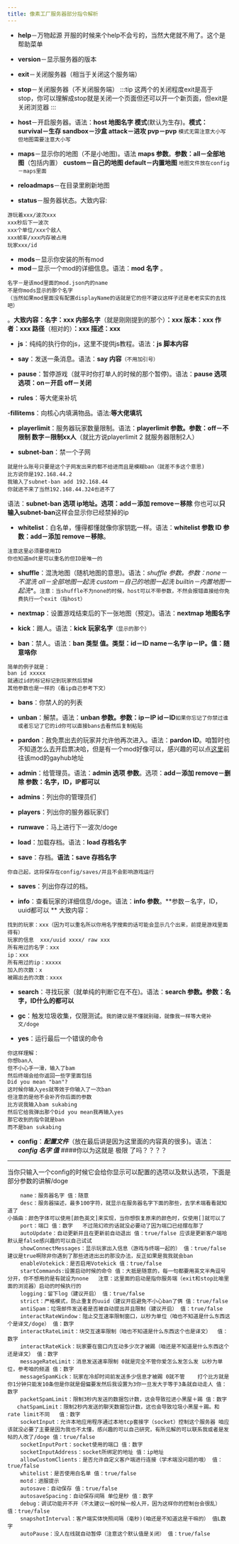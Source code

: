 ```yaml
---
title: 像素工厂服务器部分指令解析
---
```

- **help**－万物起源 开服的时候来个help不会亏的，当然大佬就不用了。这个是帮助菜单

- **version**－显示服务器的版本
- **exit**－关闭服务器（相当于关闭这个服务端）
- **stop**－关闭服务器（不关闭服务端）
:::tip
这两个的关闭程度exit是高于stop，你可以理解成stop就是关闭一个页面但还可以开一个新页面，但exit是关闭浏览器
:::

- **host**－开启服务器。语法：**host 地图名字 模式**(默认为生存)。**模式：survival－生存   sandbox－沙盒  attack－进攻  pvp－pvp** ```模式无需注意大小写但地图需要注意大小写```

- **maps**－显示你的地图（不是小地图)。语法 **maps 参数**。**参数：all－全部地图**（包括内置）  **custom－自己的地图  default－内置地图**     ```地图文件放在config－maps里面```
- **reloadmaps**－在目录里刷新地图
- **status**－服务器状态。大致内容:
```
游玩着xxx/波次xxx
xxx秒后下一波次
xxx个单位/xxx个敌人
xxx帧率/xxx内存被占用
玩家xxx/id
```

- **mods**－显示你安装的所有mod
- **mod**－显示一个mod的详细信息。语法：**mod 名字** 。
```
名字－是该mod里面的mod.json内的name
不是你mods显示的那个名字
（当然如果mod里面没有配置displayName的话就是它的但不建议这样子还是老老实实的去找吧）
```
。**大致内容：名字：xxx    内部名字**（就是刚刚提到的那个）**：xxx  版本：xxx     作者：xxx    路径**（相对的）**：xxx   描述：xxx**

- **js**：纯纯的执行你的js，这里不提供js教程。语法：**js 脚本内容**

- **say**：发送一条消息。语法：**say 内容**```（不用加引号）```

- **pause**：暂停游戏（就平时你打单人的时候的那个暂停)。语法：**pause 选项    选项：on－开启   off－关闭**

- **rules**：等大佬来补坑

-**fillitems**：向核心内填满物品。语法:**等大佬填坑**

- **playerlimit**：服务器玩家数量限制。语法：**playerlimit 参数。参数：off－不限制   数字－限制xx人**（就比方说playerlimit 2 就服务器限制2人）

- **subnet-ban**：禁一个子网
```
就是什么账号只要是这个子网发出来的都不给进而且是模糊ban（就差不多这个意思)
比方说你是192.168.44.2
我输入了subnet-ban add 192.168.44
你就进不来了当然192.168.44.324也进不了
 ```
语法：**subnet-ban 选项 ip地址。选项：add－添加 remove－移除**   你也可以**只输入subnet-ban**这样会显示你已经禁掉的ip

- **whitelist**：白名单，懂得都懂就像你家钥匙一样。语法：**whitelist 参数 ID   参数：add－添加   remove－移除**。 
```
注意这里必须要使用ID
你也知道mdt是可以重名的但ID是唯一的
```

- **shuffle**：混洗地图（随机地图的意思)。语法：*shuffle 参数。参数：none－不混洗  all－全部地图一起洗  custom－自己的地图一起洗  builtin－内置地图一起洗**。```注意：当shuffle不为none的时候，host可以不带参数，不然会报错直接给你免费执行一个exit（指host）```

- **nextmap**：设置游戏结束后的下一张地图（预定)。语法：**nextmap 地图名字**

- **kick**：踢人。语法：**kick 玩家名字**```（显示的那个）```

- **ban**：禁人。语法：**ban 类型 值。类型：id－ID  name－名字  ip－IP。值：随意咯你**
```
简单的例子就是：
ban id xxxxx
就通过id的标记标记到玩家然后禁掉
其他参数也是一样的（看ip自己参考下文）
```

- **bans**：你禁人的的列表

- **unban**：解禁。语法：**unban 参数。参数：ip－IP   id－ID**```如果你忘记了你禁过谁或者忘记了它的id你可以直接bans去看然后复制粘贴```

- **pardon**：赦免票出去的玩家并允许他再次进入。语法：**pardon ID**。咱暂时也不知道怎么去开启票决哈，但是有一个mod好像可以，感兴趣的可以点[这里](https://github.com/way-zer/MyMindustryPlugin)前往该mod的gayhub地址

- **admin**：给管理员。语法：**admin 选项 参数**。选项：**add－添加   remove－删除    参数：名字，ID，IP都可以**

- **admins**：列出你的管理员们

- **players**：列出你的服务器玩家们

- **runwave**：马上进行下一波次/doge

- **load**：加载存档。语法：**load 存档名字**

- **save**：存档。**语法：save 存档名字**
```
你自己起，这将保存在config/saves/并且不会影响游戏运行
```

- **saves**：列出你存过的档。

- **info**：查看玩家的详细信息/doge。语法：**info 参数**。**参数－名字，ID，uuid都可以 **    大致内容：
```
找到的玩家：xxx（因为可以重名所以你用名字搜索的话可能会显示几个出来，前提是游戏里面得有）
玩家的信息  xxx/uuid xxxx/ raw xxx
所有用过的名字：xxx
ip：xxx
所有用过的ip：xxxxx
加入的次数：x
被踢出去的次数：xxxx
```

- **search**：寻找玩家（就单纯的判断它在不在)。语法：**search 参数。参数：名字，ID什么的都可以**

- **gc**：触发垃圾收集，仅限测试。```我的建议是不懂就别碰，就像我一样等大佬补文/doge```

- **yes**：运行最后一个错误的命令
```
你这样理解：
你想ban人
但不小心手一滑，输入了bam
然后终端会给你返回一些字里面包括
Did you mean "ban"?
这时候你输入yes就等效于你输入了一次ban
但注意的是他不会补齐你后面的参数
比方说我输入bam sukabing
然后它给我弹出那个Did you mean我再输入yes 
那它收到的指令就是ban
而不是ban sukabing
```

- **config**：***配置文件***（放在最后讲是因为这里面的内容真的很多)。语法：***config 名字 值***
####你以为这就是  极限  了吗？？？？
***
当你只输入一个config的时候它会给你显示可以配置的选项以及默认选项，下面是部分参数的讲解/doge
```
    name：服务器名字 值：随意
    desc：服务器描述，最多100字符，就显示在服务器名字下面的那些，去学术端看看就知道了
小插曲：颜色字体可以使用[颜色英文]来实现，当你想恢复原来的颜色时，仅使用[]就可以了
    port：端口 值：数字   不过简幻欢的话就没必要动了因为端口已经摆在那了
    autoUpdate：自动更新并且在更新前自动退出 值：true/false 应该是更新客户端哈默认是false感兴趣的可以自己试试
    showConnectMessages：显示玩家出入信息（游戏与终端一起的） 值：true/false 建议是true啊除非你遇到了那些进进出出的那没办法，反正如果是我我就会ban
    enableVotekick：是否启用Votekick 值：true/false
    startCommands:设置启动时候的命令 值：大抵是随意的，每一句都要用英文半角逗号分开，你不想用的是有就设为none   注意：这里面的启动是指你服务端（exit和stop比喻里面的浏览器）启动的时候执行的
    logging：留下log（建议开启） 值：true/false
    strict：严格模式，防止重复的uuid（建议开启避免不小心ban了俩 值：true/false
    antiSpam：垃圾邮件发送者是否被自动提出并且限制（建议开启） 值：true/false
    interactRateWindow：阻止交互速率限制窗口，以秒为单位（咱也不知道是什么东西这个是译文/doge） 值：数字
    interactRateLimit：块交互速率限制（咱也不知道是什么东西这个也是译文）  值：数字
    interactRateKick：玩家要在窗口内互动多少次才被踢（咱还是不知道是什么东西这个还是译文） 值：数字
    messageRateLimit：消息发送速率限制 0就是完全不管你爱怎么发怎么发 以秒为单位，参考咱的频道 值：数字
    messageSpamKick：玩家在冷却时间前发送多少信息才被踢 0就不管    打个比方就是你1分钟只能发10条但是你就是倔偏要发然后我设置为3你一旦发大于等于3条就自动走人 值：数字
    packetSpamLimit：限制3秒内发送的数据包计数，这会导致拉进小黑屋＋踢 值：数字
   chatSpamLimit：限制2秒内发送的聊天数据包计数，这也会导致垃圾小黑屋＋踢。和rate limit不同   值：数字
    socketInput：允许本地应用程序通过本地tcp套接字（socket）控制这个服务器 咱应该就没必要了主要是因为我也不太懂，感兴趣的可以自己研究，有所见解的可以联系我或者是发帖的人改了/doge 值：true/false
    socketInputPort：socket使用的端口 值：数字
    socketInputAddress：socket所绑定的地址 值：ip地址
    allowCustomClients：是否允许自定义客户端进行连接（学术端没问题的哦） 值：true/false
    whitelist：是否使用白名单 值：true/false
    motd：进服提示
    autosave：自动保存 值：true/false
    autosaveSpacing：自动保存间隔 单位是秒 值：数字
    debug：调试功能开不开（不太建议一般时候一般人开，因为这样你的控制台会很乱） 值：true/false
    snapshotInterval：客户端实体快照间隔（毫秒)(咱还是不知道这是干嘛的） 值L数字
    autoPause：没人在线就自动暂停（注意这个默认值是关闭） 值：true/false
```
